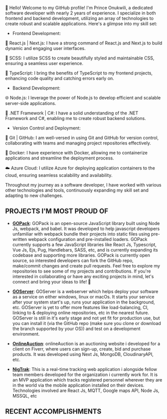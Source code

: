 👋 Hello! Welcome to my GitHub profile! I'm Prince Onukwili, a dedicated software developer with nearly 2 years of experience. I specialize in both frontend and backend development, utilizing an array of technologies to create robust and scalable applications. Here's a glimpse into my skill set:

- Frontend Development:

🚀 React.js | Next.js: I have a strong command of React.js and Next.js to build dynamic and engaging user interfaces.

💅 SCSS: I utilize SCSS to create beautifully styled and maintainable CSS, ensuring a seamless user experience.

🔀 TypeScript: I bring the benefits of TypeScript to my frontend projects, enhancing code quality and catching errors early on.


- Backend Development:

🌐 Node.js: I leverage the power of Node.js to develop efficient and scalable server-side applications.

🎯 .NET Framework | C#: I have a solid understanding of the .NET Framework and C#, enabling me to create robust backend solutions.


- Version Control and Deployment:

🤝 Git | GitHub: I am well-versed in using Git and GitHub for version control, collaborating with teams and managing project repositories effectively.

🐳 Docker: I have experience with Docker, allowing me to containerize applications and streamline the deployment process.

☁️ Azure Cloud: I utilize Azure for deploying application containers to the cloud, ensuring seamless scalability and availability.

Throughout my journey as a software developer, I have worked with various other technologies and tools, continuously expanding my skill set and adapting to new challenges.

## PROJECTS I'M MOST PROUD OF
- [**GOPack**](https://github.com/onukwilip/gopack): 
GOPack is an open-source JavaScript library built using Node Js, webpack, and babel. It was developed to help javascript developers unfamiliar with webpack bundle their projects into static files using pre-written webpack configuration and pre-installed loaders.
GOPack currently supports a few JavaScript libraries like React Js, Typescript,
Vue Js, Ejs, Pug, Handlebars, SASS, etc, and is currently expanding its codebase and supporting more libraries.
GOPack is currently open source, so interested developers can fork the GitHub repo, make/commit changes and create pull requests.
Feel free to explore my repositories to see some of my projects and contributions. If you're interested in collaborating or have any exciting projects in mind, let's connect and bring your ideas to life! 🚀

- [**GOServer**](https://github.com/go-industries/goserver):
GOServer is a webserver which helps deploy your software as a service on either windows, linux or macOs. It starts your service after your system start's up, runs your application in the background, etc. GOServer is yet to offer more features like load-balancing, CI, linking to & deploying online repositories, etc in the nearest future. GOServer is still in it's early stage and not yet fit for production use, but you can install it (via the GitHub repo (make sure you clone or download the branch supported by your OS)) and test on a development environment.

- [**OnlineAuction**](https://github.com/onukwilip/onlineAuction):
onlineAuction is an auctioning website i developed for a client on Fiverr, where users can sign-up, create, bid and purchase products. It was developed using Next Js, MongoDB, CloudinaryAPI, etc.

- [**NigTrak**](https://github.com/onukwilip/NigTrak):
This is a real-time tracking web application i alongside fellow team members developed for the organization i currently work for. It is an MVP application which tracks registered personnel wherever they are in the world via the mobile application installed on their devices. Technologies involved are React Js, MQTT, Google maps API, Node Js, MSSQL, etc

## RECENT ACCOMPLISHMENTS
